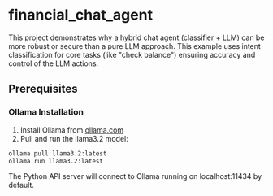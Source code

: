 # financial_chat_agent

This project demonstrates why a hybrid chat agent (classifier + LLM) can be more robust or secure than a pure LLM approach. This example uses intent classification for core tasks (like "check balance") ensuring accuracy and control of the LLM actions.

## Prerequisites

### Ollama Installation

1. Install Ollama from [ollama.com](https://ollama.com)
2. Pull and run the llama3.2 model:

```bash
ollama pull llama3.2:latest
ollama run llama3.2:latest
```

The Python API server will connect to Ollama running on localhost:11434 by default.
